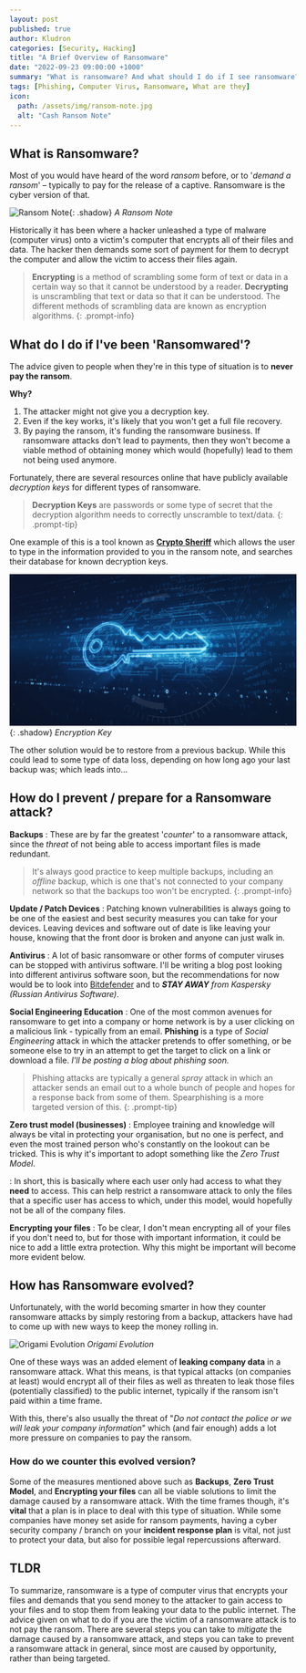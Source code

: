 ```yaml
---
layout: post
published: true
author: Kludron
categories: [Security, Hacking]
title: "A Brief Overview of Ransomware"
date: "2022-09-23 09:00:00 +1000"
summary: "What is ransomware? And what should I do if I see ransomware? In this blog we take a brief look into some of the information you should know about this type of computer virus, and how to mitigate the damage caused by a ransomware attack."
tags: [Phishing, Computer Virus, Ransomware, What are they]
icon:
  path: /assets/img/ransom-note.jpg
  alt: "Cash Ransom Note"
---
```


## What is Ransomware?

Most of you would have heard of the word *ransom* before, or to '*demand a ransom*' – typically to pay
for the release of a captive. Ransomware is the cyber version of that. 

![Ransom Note](/assets/img/ransom-note.jpg){: .shadow}
_A Ransom Note_

Historically it has been where a hacker unleashed a type of malware (computer virus) onto a victim's computer
that encrypts all of their files and data. The hacker then demands some sort of payment for them to decrypt
the computer and allow the victim to access their files again.

> **Encrypting** is a method of scrambling some form of text or data in a certain way so that it cannot be 
understood by a reader. **Decrypting** is unscrambling that text or data so that it can be understood. The 
different methods of scrambling data are known as encryption algorithms.
{: .prompt-info}

## What do I do if I've been 'Ransomwared'?

The advice given to people when they're in this type of situation is to **never pay the ransom**. 

**Why?**
1. The attacker might not give you a decryption key.
2. Even if the key works, it's likely that you won't get a full file recovery.
3. By paying the ransom, it's funding the ransomware business. If ransomware attacks don't lead
to payments, then they won't become a viable method of obtaining money which would (hopefully) lead
to them not being used anymore.

Fortunately, there are several resources online that have publicly available *decryption keys* for different
types of ransomware.

> **Decryption Keys** are passwords or some type of secret that the decryption
algorithm needs to correctly unscramble to text/data.
{: .prompt-tip}

One example of this is a tool known as [**Crypto Sheriff**](/resources#Crypto-Sheriff) which allows the user
to type in the information provided to you in the ransom note, and searches their database for known decryption
keys.

![Encryption Key](/assets/img/key.jpg){: .shadow}
_Encryption Key_

The other solution would be to restore from a previous backup. While this could lead to some type of data
loss, depending on how long ago your last backup was; which leads into...

## How do I prevent / prepare for a Ransomware attack?

**Backups**
: These are by far the greatest '*counter*' to a ransomware attack, since the *threat* of not being able to access
important files is made redundant.

> It's always good practice to keep multiple backups, including an *offline* backup, which is one that's not
connected to your company network so that the backups too won't be encrypted.
{: .prompt-info}

**Update / Patch Devices**
: Patching known vulnerabilities is always going to be one of the easiest and best security measures you can take
for your devices. Leaving devices and software out of date is like leaving your house, knowing that the front door
is broken and anyone can just walk in.

**Antivirus**
: A lot of basic ransomware or other forms of computer viruses can be stopped with antivirus software. I'll be writing
a blog post looking into different antivirus software soon, but the recommendations for now would be to look into 
[Bitdefender](https://www.bitdefender.com/) and to ***STAY AWAY** from Kaspersky (Russian Antivirus Software)*.

**Social Engineering Education**
: One of the most common avenues for ransomware to get into a company or home network is by a user clicking on a malicious
link - typically from an email. **Phishing** is a type of *Social Engineering* attack in which the attacker pretends
to offer something, or be someone else to try in an attempt to get the target to click on a link or download a file.
*I'll be posting a blog about phishing soon.*

> Phishing attacks are typically a general *spray* attack in which an attacker sends an email out to a whole bunch of people
and hopes for a response back from some of them. Spearphishing is a more targeted version of this.
{: .prompt-tip}

**Zero trust model (businesses)**
: Employee training and knowledge will always be vital in protecting your organisation, but no one is perfect, and even
the most trained person who's constantly on the lookout can be tricked. This is why it's important to adopt something
like the *Zero Trust Model*. 

: In short, this is basically where each user only had access to what they **need** to access. This can help restrict a ransomware attack to only the files that a specific user has access to which, under this model, would hopefully not be
all of the company files.

**Encrypting your files**
: To be clear, I don't mean encrypting all of your files if you don't need to, but for those with important information, it 
could be nice to add a little extra protection. Why this might be important will become more evident below.

## How has Ransomware evolved?

Unfortunately, with the world becoming smarter in how they counter ransomware attacks by simply restoring from a backup,
attackers have had to come up with new ways to keep the money rolling in. 

![Origami Evolution](/assets/img/evolution.jpg)
_Origami Evolution_

One of these ways was an added element of **leaking company data** in a ransomware attack. What this means, is that
typical attacks (on companies at least) would encrypt all of their files as well as threaten to leak those files (potentially
classified) to the public internet, typically if the ransom isn't paid within a time frame. 

With this, there's also usually the threat of "*Do not contact the police or we will leak your company information*" which (and fair enough) adds a lot more pressure on companies to pay the ransom.

### How do we counter this evolved version?

Some of the measures mentioned above such as **Backups**, **Zero Trust Model**, and **Encrypting your files** can all
be viable solutions to limit the damage caused by a ransomware attack. With the time frames though, it's **vital** that
a plan is in place to deal with this type of situation. While some companies have money set aside for ransom payments,
having a cyber security company / branch on your **incident response plan** is vital, not just to protect your data,
but also for possible legal repercussions afterward.

## TLDR

To summarize, ransomware is a type of computer virus that encrypts your files and demands that you send money
to the attacker to gain access to your files and to stop them from leaking your data to the public
internet. The advice given on what to do if you are the victim of a ransomware attack is to not pay the ransom.
There are several steps you can take to *mitigate* the damage caused by a ransomware attack, and steps you
can take to prevent a ransomware attack in general, since most are caused by opportunity, rather than
being targeted.